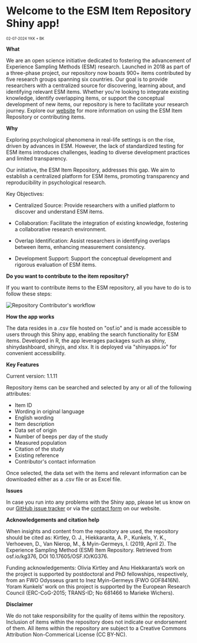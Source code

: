# Welcome to the ESM Item Repository Shiny app! 

<sub><sup>02-07-2024 YKK + BK</sup></sub>

**What**

We are an open science initiative dedicated to fostering the advancement of Experience Sampling Methods (ESM) research. Launched in 2018 as part of a three-phase project, our repository now boasts 900+ items contributed by five research groups spanning six countries. Our goal is to provide researchers with a centralized source for discovering, learning about, and identifying relevant ESM items. Whether you're looking to integrate existing knowledge, identify overlapping items, or support the conceptual development of new items, our repository is here to facilitate your research journey. Explore our [website](https://www.esmitemrepositoryinfo.com/) for more information on using the ESM Item Repository or contributing items.

**Why**

Exploring psychological phenomena in real-life settings is on the rise, driven by advances in ESM. However, the lack of standardized testing for ESM items introduces challenges, leading to diverse development practices and limited transparency.

Our initiative, the ESM Item Repository, addresses this gap. We aim to establish a centralized platform for ESM items, promoting transparency and reproducibility in psychological research.

Key Objectives:

*  Centralized Source: Provide researchers with a unified platform to discover and understand ESM items.  

*  Collaboration: Facilitate the integration of existing knowledge, fostering a collaborative research environment.  

*  Overlap Identification: Assist researchers in identifying overlaps between items, enhancing measurement consistency.  

*  Development Support: Support the conceptual development and rigorous evaluation of ESM items.  

**Do you want to contribute to the item repository?**

If you want to contribute items to the ESM repository, all you have to do is to follow these steps:

<img src="C:/Users/u0167110/Desktop/Shiny App/ESIR_portal/ESIR_portal/Contributors-Workflow-Phase-1_v2_small.jpg" alt="Repository Contributor's workflow">


**How the app works**

The data resides in a .csv file hosted on "osf.io" and is made accessible to users through this Shiny app, enabling the search functionality for ESM items.
Developed in R, the app leverages packages such as shiny, shinydashboard, shinyjs, and xlsx. It is deployed via "shinyapps.io" for convenient accessibility.

**Key Features**


Current version: 1.1.11

Repository items can be searched and selected by any or all of the following attributes:


*  Item ID  
*  Wording in original language  
*  English wording  
*  Item description  
*  Data set of origin  
*  Number of beeps per day of the study  
*  Measured population  
*  Citation of the study  
*  Existing reference  
*  Contributor's contact information  

Once selected, the data set with the items and relevant information can be downloaded either as a .csv file or as Excel file.

**Issues**

In case you run into any problems with the Shiny app, please let us know on our [GitHub issue tracker](https://github.com/ykkunkels/ESIR_portal/issues) or via the [contact form](https://esmitemrepositoryinfo.com/contact) on our website.


**Acknowledgements and citation help**

When insights and content from the repository are used, the repository should be cited as: Kirtley, O. J., Hiekkaranta, A. P., Kunkels, Y. K., Verhoeven, D., Van Nierop, M., & Myin-Germeys, I. (2019, April 2). The Experience Sampling Method (ESM) Item Repository. Retrieved from osf.io/kg376, DOI 10.17605/OSF.IO/KG376.

Funding acknowledgements: Olivia Kirtley and Anu Hiekkaranta’s work on the project is supported by postdoctoral and PhD fellowships, respectively, from an FWO Odysseus grant to Inez Myin-Germeys (FWO GOF8416N). Yoram Kunkels’ work on this project is supported by the European Research Council (ERC-CoG-2015; TRANS-ID; No 681466 to Marieke Wichers).

**Disclaimer**

We do not take responsibility for the quality of items within the repository. Inclusion of items within the repository does not indicate our endorsement of them. All items within the repository are subject to a Creative Commons Attribution Non-Commerical License (CC BY-NC).
